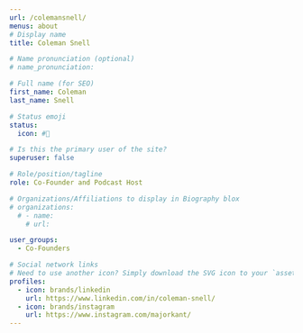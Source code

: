 ```yaml
---
url: /colemansnell/
menus: about
# Display name
title: Coleman Snell

# Name pronunciation (optional)
# name_pronunciation: 

# Full name (for SEO)
first_name: Coleman
last_name: Snell

# Status emoji
status: 
  icon: #🤠

# Is this the primary user of the site?
superuser: false

# Role/position/tagline
role: Co-Founder and Podcast Host

# Organizations/Affiliations to display in Biography blox
# organizations:
  # - name: 
    # url: 

user_groups:
  - Co-Founders

# Social network links
# Need to use another icon? Simply download the SVG icon to your `assets/media/icons/` folder.
profiles:
  - icon: brands/linkedin
    url: https://www.linkedin.com/in/coleman-snell/
  - icon: brands/instagram
    url: https://www.instagram.com/majorkant/
---
```

